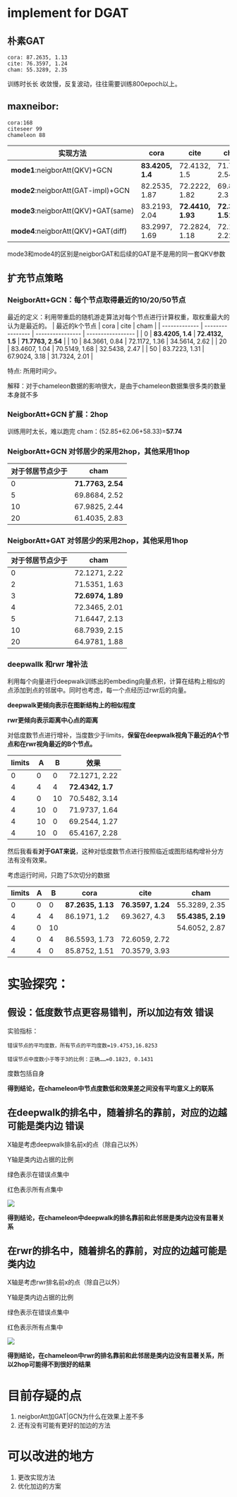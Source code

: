 # implement for DGAT
## 朴素GAT
    
    cora: 87.2635, 1.13 
    cite: 76.3597, 1.24 
    cham: 55.3289, 2.35  
训练时长长 收敛慢，反复波动，往往需要训练800epoch以上。
## maxneibor:
    cora:168
    citeseer 99
    chameleon 88

| 实现方法                            | cora             | cite              | cham               |
| ----------------------------------- | ---------------- | ----------------- | ------------------ |
| **mode1**:neigborAtt(QKV)+GCN       | **83.4205, 1.4** | 72.4132, 1.5      | 71.7763, 2.54      |
| **mode2**:neigborAtt(GAT-impl)+GCN  | 82.2535, 1.87    | 72.2222, 1.82     | 69.8903, 2.3       |
| **mode3**:neigborAtt(QKV)+GAT(same) | 83.2193, 2.04    | **72.4410, 1.93** | **72.3903,  1.51** |
| **mode4**:neigborAtt(QKV)+GAT(diff) | 83.2997, 1.69    | 72.2824, 1.18     | 72.1271, 2.22      |
mode3和mode4的区别是neigborGAT和后续的GAT是不是用的同一套QKV参数

## 扩充节点策略
### NeigborAtt+GCN：**每个节点取得最近的10/20/50节点**
最近的定义：利用带重启的随机游走算法对每个节点进行计算权重，取权重最大的认为是最近的。
| 最近的k个节点 | cora             | cite             | cham              |
| ------------- | ---------------- | ---------------- | ----------------- |
| 0             | **83.4205, 1.4** | **72.4132, 1.5** | **71.7763, 2.54** |
| 10            | 84.3661, 0.84    | 72.1172, 1.36    | 34.5614, 2.62     |
| 20            | 83.4607, 1.04    | 70.5149, 1.68    | 32.5438, 2.47     |
| 50            | 83.7223, 1.31    | 67.9024, 3.18    | 31.7324, 2.01     |

特点: 所用时间少。

解释：对于chameleon数据的影响很大，是由于chameleon数据集很多类的数量本身就不多
### NeigborAtt+GCN 扩展：**2hop**
训练用时太长，难以跑完
cham：(52.85+62.06+58.33)=**57.74**
### NeigborAtt+GCN 对邻居少的采用2hop，其他采用1hop
   | 对于邻居节点少于 | cham              |
   | ---------------- | ----------------- |
   | 0                | **71.7763, 2.54** |
   | 5                | 69.8684, 2.52     |
   | 10               | 67.9825, 2.44     |
   | 20               | 61.4035, 2.83     |
 
### NeigborAtt+GAT **对邻居少的采用2hop，其他采用1hop**
| 对于邻居节点少于 | cham              |
| ---------------- | ----------------- |
| 0                | 72.1271, 2.22     |
| 2                | 71.5351, 1.63     |
| 3                | **72.6974, 1.89** |
| 4                | 72.3465, 2.01     |
| 5                | 71.6447, 2.13     |
| 10               | 68.7939, 2.15     |
| 20               | 64.9781, 1.88     |

### **deepwallk 和rwr 增补法**
利用每个向量进行deepwalk训练出的embeding向量点积，计算在结构上相似的点添加到点的邻居中。同时也考虑，每一个点经历过rwr后的向量。

**deepwalk更倾向表示在图新结构上的相似程度**

**rwr更倾向表示距离中心点的距离**

对低度数节点进行增补，当度数少于limits，**保留在deepwalk视角下最近的A个节点和在rwr视角最近的B个节点。**

| limits | A   | B   | 效果             |
| ------ | --- | --- | ---------------- |
| 0      | 0   | 0   | 72.1271, 2.22    |
| 4      | 4   | 4   | **72.4342, 1.7** |
| 4      | 0   | 10  | 70.5482, 3.14    |
| 4      | 10  | 0   | 71.9737, 1.64    |
| 4      | 10  | 0   | 69.2544, 1.27    |
| 4      | 10  | 0   | 65.4167, 2.28    |

然后我看看**对于GAT来说**，这种对低度数节点进行按照临近或图形结构增补分方法有没有效果。

考虑运行时间，只跑了5次切分的数据

| limits | A   | B   | cora              | cite              | cham              |
| ------ | --- | --- | ----------------- | ----------------- | ----------------- |
| 0      | 0   | 0   | **87.2635, 1.13** | **76.3597, 1.24** | 55.3289, 2.35     |
| 4      | 4   | 4   | 86.1971, 1.2      | 69.3627, 4.3      | **55.4385, 2.19** |
| 4      | 0   | 10  |                   |                   | 54.6052, 2.87     |
| 4      | 0   | 4   | 86.5593, 1.73     | 72.6059, 2.72     |
| 4      | 4   | 0   | 85.8752, 1.51     | 70.3579, 3.93     |                   |


# 实验探究：
## 假设：低度数节点更容易错判，所以加边有效 **错误**
实验指标：

    错误节点的平均度数，所有节点的平均度数=19.4753,16.8253

    错误节点中度数小于等于3的比例：正确……=0.1823, 0.1431

度数包括自身

**得到结论，在chameleon中节点度数低和效果差之间没有平均意义上的联系**
## 在deepwalk的排名中，随着排名的靠前，对应的边越可能是类内边 **错误**
X轴是考虑deepwalk排名前x的点（除自己以外）

Y轴是类内边占据的比例

绿色表示在错误点集中

红色表示所有点集中

![](001.png)

**得到结论，在chameleon中deepwalk的排名靠前和此邻居是类内边没有显著关系**
## 在rwr的排名中，随着排名的靠前，对应的边越可能是类内边
X轴是考虑rwr排名前x的点（除自己以外）

Y轴是类内边占据的比例

绿色表示在错误点集中

红色表示所有点集中

![](002.png)

**得到结论，在chameleon中rwr的排名靠前和此邻居是类内边没有显著关系，所以2hop可能得不到很好的结果**

# 目前存疑的点
1. neigborAtt加GAT|GCN为什么在效果上差不多
2. 还有没有可能有更好的加边的方法
# 可以改进的地方
1. 更改实现方法
2. 优化加边的方案